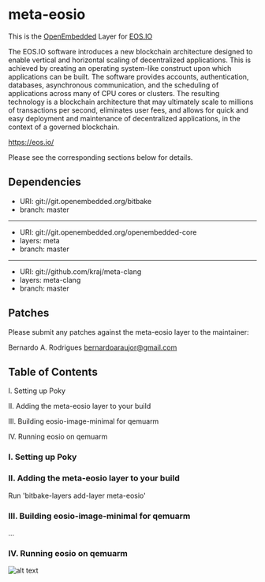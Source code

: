 # meta-eosio

This is the [OpenEmbedded](https://openembedded.org) Layer for [EOS.IO](https://eos.io)

The EOS.IO software introduces a new blockchain architecture designed to enable vertical and horizontal scaling of decentralized applications. This is achieved by creating an operating system-like construct upon which applications can be built. The software provides accounts, authentication, databases, asynchronous communication, and the scheduling of applications across many of CPU cores or clusters. The resulting technology is a blockchain architecture that may ultimately scale to millions of transactions per second, eliminates user fees, and allows for quick and easy deployment and maintenance of decentralized applications, in the context of a governed blockchain.

<https://eos.io/>

Please see the corresponding sections below for details.

## Dependencies

 - URI: git://git.openembedded.org/bitbake
 - branch: master
---
 - URI: git://git.openembedded.org/openembedded-core
 - layers: meta
 - branch: master
---
 - URI: git://github.com/kraj/meta-clang
 - layers: meta-clang
 - branch: master

## Patches

Please submit any patches against the meta-eosio layer to the maintainer:

Bernardo A. Rodrigues <bernardoaraujor@gmail.com>

## Table of Contents

  I. Setting up Poky

 II. Adding the meta-eosio layer to your build

III. Building eosio-image-minimal for qemuarm

 IV. Running eosio on qemuarm


### I. Setting up Poky

### II. Adding the meta-eosio layer to your build

Run 'bitbake-layers add-layer meta-eosio'

### III. Building eosio-image-minimal for qemuarm

...

### IV. Running eosio on qemuarm

![alt text](https://static.eos.io/images/Landing/SectionTokenSale/eos_spinning_logo.gif "eos.io")
